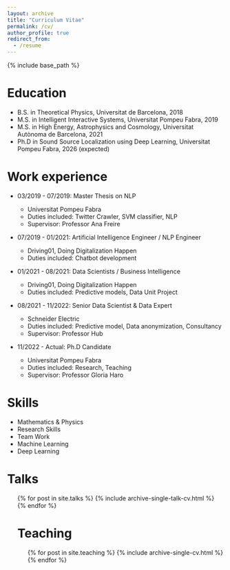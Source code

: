 ```yaml
---
layout: archive
title: "Curriculum Vitae"
permalink: /cv/
author_profile: true
redirect_from:
  - /resume
---
```


{% include base_path %}

# Education

- B.S. in Theoretical Physics, Universitat de Barcelona, 2018
- M.S. in Intelligent Interactive Systems, Universitat Pompeu Fabra, 2019
- M.S. in High Energy, Astrophysics and Cosmology, Universitat Autònoma de Barcelona, 2021
- Ph.D in Sound Source Localization using Deep Learning, Universitat Pompeu Fabra, 2026 (expected)

# Work experience

- 03/2019 - 07/2019: Master Thesis on NLP

  - Universitat Pompeu Fabra
  - Duties included: Twitter Crawler, SVM classifier, NLP
  - Supervisor: Professor Ana Freire

- 07/2019 - 01/2021: Artificial Intelligence Engineer / NLP Engineer

  - Driving01, Doing Digitalization Happen
  - Duties included: Chatbot development

- 01/2021 - 08/2021: Data Scientists / Business Intelligence

  - Driving01, Doing Digitalization Happen
  - Duties included: Predictive models, Data Unit Project

- 08/2021 - 11/2022: Senior Data Scientist & Data Expert

  - Schneider Electric
  - Duties included: Predictive model, Data anonymization, Consultancy
  - Supervisor: Professor Hub

- 11/2022 - Actual: Ph.D Candidate
  - Universitat Pompeu Fabra
  - Duties included: Research, Teaching
  - Supervisor: Professor Gloria Haro

# Skills

- Mathematics & Physics
- Research Skills
- Team Work
- Machine Learning
- Deep Learning

<!--# Publications

  <ul>{% for post in site.publications %}
  {% include archive-single-cv.html %}
  {% endfor %}</ul>-->

# Talks

  <ul>{% for post in site.talks %}
  {% include archive-single-talk-cv.html %}
  {% endfor %}

# Teaching

  <ul>{% for post in site.teaching %}
    {% include archive-single-cv.html %}
  {% endfor %}</ul>

<!--# Service and leadership -->

<!--- Currently signed in to 43 different slack teams -->
<!--  -->
